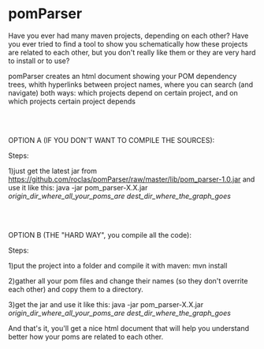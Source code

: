 pomParser
=========

Have you ever had many maven projects, depending on each other?
Have you ever tried to find a tool to show you schematically how these projects are related to each other,
but you don't really like them or they are very hard to install or to use?

pomParser creates an html document showing your POM dependency trees, whith hyperlinks between project names,
where you can search (and navigate) both ways: 
which projects depend on certain project, and on which projects certain project depends

<br /><br />

OPTION A (IF YOU DON'T WANT TO COMPILE THE SOURCES):

Steps:

1)just get the latest jar from https://github.com/roclas/pomParser/raw/master/lib/pom_parser-1.0.jar and use it like this:
java -jar pom_parser-X.X.jar _origin_dir_where_all_your_poms_are_ _dest_dir_where_the_graph_goes_

<br /><br />

OPTION B (THE "HARD WAY", you compile all the code):

Steps:

1)put the project into a folder and compile it with maven:
mvn install

2)gather all your pom files and change their names (so they don't overrite each other) and copy them to a directory.

3)get the jar and use it like this:
java -jar pom_parser-X.X.jar _origin_dir_where_all_your_poms_are_ _dest_dir_where_the_graph_goes_



And that's it, you'll get a nice html document that will help you understand better how your poms are related to each other.
